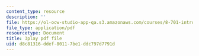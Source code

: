 ```yaml
---
content_type: resource
description: ''
file: https://ol-ocw-studio-app-qa.s3.amazonaws.com/courses/8-701-introduction-to-nuclear-and-particle-physics-fall-2020/d8c81316ddef80117be1ddc797d7791d_MlBL7hSUeWE.pdf
file_type: application/pdf
resourcetype: Document
title: 3play pdf file
uid: d8c81316-ddef-8011-7be1-ddc797d7791d
---
```

